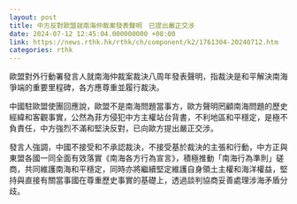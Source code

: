 ```yaml
---
layout: post
title: 中方反對歐盟就南海仲裁案發表聲明　已提出嚴正交涉
date: 2024-07-12 12:45:04.000000000 +08:00
link: https://news.rthk.hk/rthk/ch/component/k2/1761304-20240712.htm
categories: rthk
---
```


歐盟對外行動署發言人就南海仲裁案裁決八周年發表聲明，指裁決是和平解決南海爭端的重要里程碑，各方應尊重並履行裁決。

中國駐歐盟使團回應說，歐盟不是南海問題當事方，歐方聲明罔顧南海問題的歷史經緯和客觀事實，公然為菲方侵犯中方主權站台背書，不利地區和平穩定，是極不負責任，中方強烈不滿和堅決反對，已向歐方提出嚴正交涉。

發言人強調，中國不接受和不承認裁決，不接受基於裁決的主張和行動，中方正與東盟各國一同全面有效落實《南海各方行為宣言》，積極推動「南海行為準則」磋商，共同維護南海和平穩定，同時亦將繼續堅定維護自身領土主權和海洋權益，堅持與直接有關當事國在尊重歷史事實的基礎上，透過談判協商妥善處理涉海矛盾分歧。
